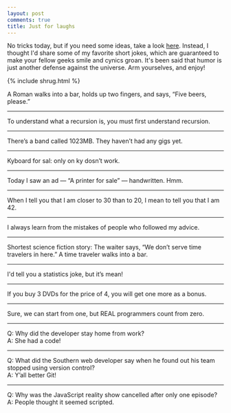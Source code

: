 ```yaml
---
layout: post
comments: true
title: Just for laughs
---
```


No tricks today, but if you need some ideas, take a look [here](https://signaltower.co/april-fools-pranks-for-developers/). Instead, I thought I'd share some of my favorite short jokes, which are guaranteed to make your fellow geeks smile and cynics groan. It's been said that humor is just another defense against the universe. Arm yourselves, and enjoy!


{% include shrug.html %}


A Roman walks into a bar, holds up two fingers, and says, “Five beers, please.”

* * *

To understand what a recursion is, you must first understand recursion.

* * *

There’s a band called 1023MB. They haven’t had any gigs yet.

* * *

Kyboard for sal: only on ky dosn’t work.

* * *

Today I saw an ad — “A printer for sale” — handwritten. Hmm.

* * *

When I tell you that I am closer to 30 than to 20, I mean to tell you that I am 42.

* * *

I always learn from the mistakes of people who followed my advice.

* * *

Shortest science fiction story: The waiter says, “We don’t serve time travelers in here.” A time traveler walks into a bar.

* * *

I'd tell you a statistics joke, but it’s mean!

* * *

If you buy 3 DVDs for the price of 4, you will get one more as a bonus.

* * *

Sure, we can start from one, but REAL programmers count from zero.

* * *

Q: Why did the developer stay home from work?<br>
A: She had a code!<br>

* * *

Q: What did the Southern web developer say when he found out his team stopped using version control?<br>
A: Y’all better Git!<br>

* * *

Q: Why was the JavaScript reality show cancelled after only one episode?<br>
A: People thought it seemed scripted.<br>



